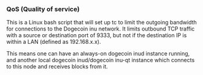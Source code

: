 ### QoS (Quality of service) ###

This is a Linux bash script that will set up tc to limit the outgoing bandwidth for connections to the Dogecoin inu network. It limits outbound TCP traffic with a source or destination port of 9333, but not if the destination IP is within a LAN (defined as 192.168.x.x).

This means one can have an always-on dogecoin inud instance running, and another local dogecoin inud/dogecoin inu-qt instance which connects to this node and receives blocks from it.
